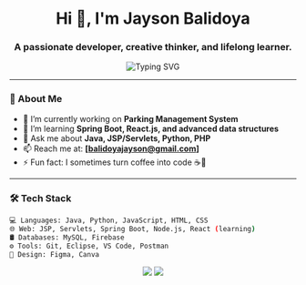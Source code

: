 <h1 align="center">Hi 👋, I'm Jayson Balidoya</h1>
<h3 align="center">A passionate developer, creative thinker, and lifelong learner.</h3>

<p align="center">
  <img src="https://readme-typing-svg.herokuapp.com?font=Fira+Code&size=24&pause=1000&color=58A6FF&width=435&lines=Full-stack+Web+Developer;Passionate+about+UI%2FUX+Design;Tech+Enthusiast+%F0%9F%92%BB;Loves+Java%2C+Python%2C+JavaScript" alt="Typing SVG" />
</p>

---

### 💫 About Me

- 🔭 I’m currently working on **Parking Management System**
- 🌱 I’m learning **Spring Boot, React.js, and advanced data structures**
- 💬 Ask me about **Java, JSP/Servlets, Python, PHP**
- 📫 Reach me at: **[balidoyajayson@gmail.com]**
- ⚡ Fun fact: I sometimes turn coffee into code ☕🚀

---

### 🛠️ Tech Stack

```bash
💻 Languages: Java, Python, JavaScript, HTML, CSS
🌐 Web: JSP, Servlets, Spring Boot, Node.js, React (learning)
🛢️ Databases: MySQL, Firebase
⚙️ Tools: Git, Eclipse, VS Code, Postman
🎨 Design: Figma, Canva
```

<p align="center"><a href="mailto:balidoyajayson@gmail.com"><img src="https://img.shields.io/badge/-Email-%23333?style=for-the-badge&logo=gmail&logoColor=white"/></a> <a href="https://github.com/jaybalidoyaa"><img src="https://img.shields.io/badge/-GitHub-black?style=for-the-badge&logo=github&logoColor=white"/></a> </p>
